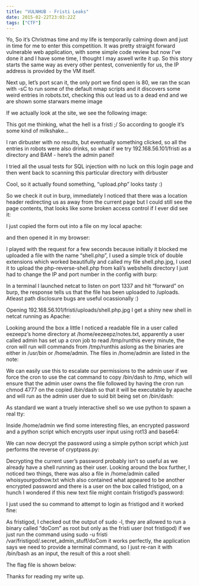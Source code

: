 ```yaml
---
title: "VULNHUB - Fristi Leaks"
date: 2015-02-22T23:03:22Z
tags: ["CTF"]
---
```


Yo, So it’s Christmas time and my life is temporarily calming down and just in time for me to enter this
competition. It was pretty straight forward vulnerable web application, with some simple code review but now I’ve
done it and I have some time, I thought I may aswell write it up.
So this story starts the same way as every other pentest, conveniently for us, the IP address is provided by the
VM itself.

Next up, let’s port scan it, the only port we find open is 80, we ran the scan with -sC to run some of the default
nmap scripts and it discovers some weird entries in robots.txt, checking this out lead us to a dead end and we are
shown some starwars meme image

If we actually look at the site, we see the following image:

This got me thinking, what the hell is a fristi ;/ So according to google it’s some kind of milkshake...

I ran dirbuster with no results, but eventually something clicked, so all the entries in robots were also drinks, so
what if we try 192.168.56.101/fristi as a directory and BAM - here’s the admin panel!

I tried all the usual tests for SQL injection with no luck on this login page and then went back to scanning this
particular directory with dirbuster

Cool, so it actually found something, “upload.php” looks tasty :)

So we check it out in burp, immediately I noticed that there was a location header redirecting us as away from the
current page but I could still see the page contents, that looks like some broken access control if I ever did see it:

I just copied the form out into a file on my local apache:

and then opened it in my browser:

I played with the request for a few seconds because initially it blocked me uploaded a file with the name
“shell.php”, I used a simple trick of double extensions which worked beautifully and called my file shell.php.jpg, I
used it to upload the php-reverse-shell.php from kali’s webshells directory I just had to change the IP and port
number in the config with burp:

In a terminal I launched netcat to listen on port 1337 and hit “forward” on burp, the response tells us that the file
has been uploaded to /uploads. Atleast path disclosure bugs are useful ocassionally :)

Opening 192.168.56.101/fristi/uploads/shell.php.jpg I get a shiny new shell in netcat running as Apache:

Looking around the box a little I noticed a readable file in a user called eezeepz’s home directory at
/home/eezeepz/notes.txt, apparently a user called admin has set up a cron job to read /tmp/runthis every minute,
the cron will run will commands from /tmp/runthis aslong as the binaries are either in /usr/bin or /home/admin.
The files in /home/admin are listed in the note:

We can easily use this to escalate our permissions to the admin user if we force the cron to use the cat command
to copy /bin/dash to /tmp, which will ensure that the admin user owns the file followed by having the cron run
chmod 4777 on the copied /bin/dash so that it will be executable by apache and will run as the admin user due to
suid bit being set on /bin/dash:

As standard we want a truely interactive shell so we use python to spawn a real tty:

Inside /home/admin we find some interesting files, an encrypted password and a python script which encrypts
user input using rot13 and base64:

We can now decrypt the password using a simple python script which just performs the reverse of cryptpass.py:

Decrypting the current user’s password probably isn’t so useful as we already have a shell running as their user.
Looking around the box further, I noticed two things, there was also a file in /home/admin called
whoisyourgodnow.txt which also contained what appeared to be another encrypted password and there is a user
on the box called fristigod, on a hunch I wondered if this new text file might contain fristigod’s password:

I just used the su command to attempt to login as fristigod and it worked fine:

As fristigod, I checked out the output of sudo -l, they are allowed to run a binary called “doCom” as root but only
as the fristi user (not fristigod) if we just run the command using sudo -u fristi
/var/fristigod/.secret_admin_stuff/doCom it works perfectly, the application says we need to provide a terminal
command, so I just re-ran it with /bin/bash as an input, the result of this a root shell:

The flag file is shown below:

Thanks for reading my write up.
